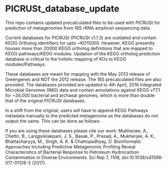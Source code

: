 # PICRUSt_database_update
This repo contains updated precalculated files to be used with PICRUSt for prediction of metagenomes from 16S rRNA amplicon sequencing data.

Current databases for PICRUSt (PICRUSt v1.1.3) are outdated and contain KEGG Ortholog identifiers for upto ~KO15000. However, KEGG presently houses more than 20000 KEGG ortholog definitions that are mapped to KEGG pathways/KEGG modules. Updation of the KEGG ortholog prediction database is critical to the holistic mapping of KOs to KEGG modules/Pathways. 

These databases are meant for mapping with the May 2013 release of Greengenes and NOT the 2012 release. The 16S precalculated files are also provided. The databases provided are updated to 4th April, 2016 Integrated Microbial Genomes (IMG) data and contain annotations against KEGG v77.1 for ~34,000 bacterial and archaeal genomes, which is more than double that of the original PICRUSt databases.

In a shift from the original, users will have to append KEGG Pathways metadata manually to the predicted metagenome as the databases do not output the same. This can be done as follows:



If you are using these databases please cite our work:
Mukherjee, A., Chettri, B., Langpoklakpam, J. S., Basak, P., Prasad, A., Mukherjee, A. K., Bhattacharyya, M., Singh, A. K. & Chattopadhyay, D. Bioinformatic Approaches Including Predictive Metagenomic Profiling Reveal Characteristics of Bacterial Response to Petroleum Hydrocarbon Contamination in Diverse Environments. Sci Rep 7, 1108, doi:10.1038/s41598-017-01126-3 (2017).

